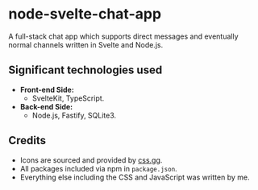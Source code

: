 # node-svelte-chat-app
A full-stack chat app which supports direct messages and eventually normal channels written in Svelte and Node.js.

## Significant technologies used
- **Front-end Side:**
  - SvelteKit, TypeScript.
- **Back-end Side:**
  - Node.js, Fastify, SQLite3.

## Credits
- Icons are sourced and provided by [css.gg](https://css.gg/app).
- All packages included via npm in `package.json`.
- Everything else including the CSS and JavaScript was written by me.
